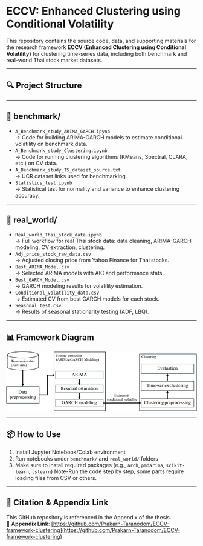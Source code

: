 # ECCV: Enhanced Clustering using Conditional Volatility

This repository contains the source code, data, and supporting materials for the research framework **ECCV (Enhanced Clustering using Conditional Volatility)** for clustering time-series data, including both benchmark and real-world Thai stock market datasets.

---

## 🔍 Project Structure


---

## 📁 benchmark/

- `A_Benchmark_study_ARIMA_GARCH.ipynb`  
   → Code for building ARIMA-GARCH models to estimate conditional volatility on benchmark data.
- `A_Benchmark_study_Clustering.ipynb`  
   → Code for running clustering algorithms (KMeans, Spectral, CLARA, etc.) on CV data.
- `A_Benchmark_study_TS_dataset_source.txt`  
   → UCR dataset links used for benchmarking.
- `Statistics_test.ipynb`  
   → Statistical test for normality and variance to enhance clustering accuracy.

---

## 📁 real_world/

- `Real_world_Thai_stock_data.ipynb`  
   → Full workflow for real Thai stock data: data cleaning, ARIMA-GARCH modeling, CV extraction, clustering.
- `Adj_price_stock_raw_data.csv`  
   → Adjusted closing price from Yahoo Finance for Thai stocks.
- `Best_ARIMA_Model.csv`  
   → Selected ARIMA models with AIC and performance stats.
- `Best_GARCH_Model.csv`  
   → GARCH modeling results for volatility estimation.
- `Conditional_volatility_data.csv`  
   → Estimated CV from best GARCH models for each stock.
- `Seasonal_test.csv`  
   → Results of seasonal stationarity testing (ADF, LBQ).

---

## 📊 Framework Diagram

![ECCV Framework](images/ECCV_framework_diagram.png)

---

## 📦 How to Use

1. Install Jupyter Notebook/Colab environment
2. Run notebooks under `benchmark/` and `real_world/` folders
3. Make sure to install required packages (e.g., `arch`, `pmdarima`, `scikit-learn`, `tslearn`)
Note-Run the code step by step, some parts require loading files from CSV or others.
---

## 📎 Citation & Appendix Link

This GitHub repository is referenced in the Appendix of the thesis.  
📎 **Appendix Link**: [https://github.com/Prakarn-Taranodom/ECCV-framework-clustering](https://github.com/Prakarn-Taranodom/ECCV-framework-clustering)

